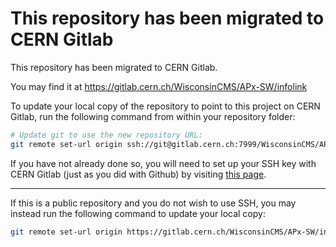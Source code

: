 
# This repository has been migrated to CERN Gitlab

This repository has been migrated to CERN Gitlab.

You may find it at https://gitlab.cern.ch/WisconsinCMS/APx-SW/infolink

To update your local copy of the repository to point to this project on CERN Gitlab, run the following command from within your repository folder:

```sh
# Update git to use the new repository URL:
git remote set-url origin ssh://git@gitlab.cern.ch:7999/WisconsinCMS/APx-SW/infolink.git
```

If you have not already done so, you will need to set up your SSH key with CERN Gitlab (just as you did with Github) by visiting [this page](https://gitlab.cern.ch/-/profile/keys).

---

If this is a public repository and you do not wish to use SSH, you may instead run the following command to update your local copy:

```sh
git remote set-url origin https://gitlab.cern.ch/WisconsinCMS/APx-SW/infolink.git
```
